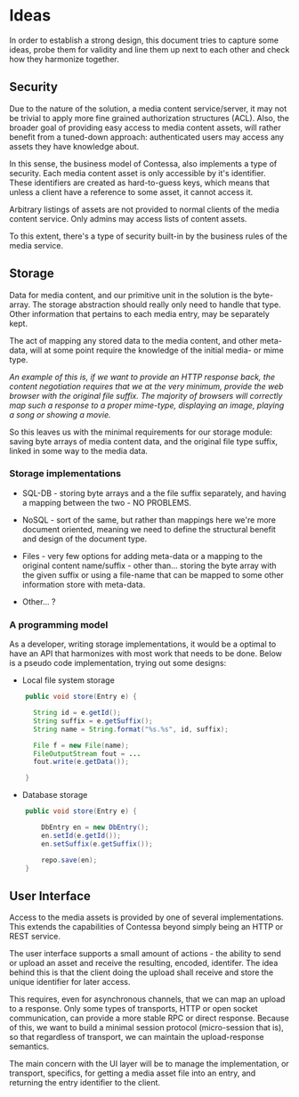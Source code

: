 Ideas
=====

In order to establish a strong design, this document tries to capture some
ideas, probe them for validity and line them up next to each other and check
how they harmonize together.

Security
--------
Due to the nature of the solution, a media content service/server, it may not
be trivial to apply more fine grained authorization structures (ACL). Also, the
broader goal of providing easy access to media content assets, will rather
benefit from a tuned-down approach: authenticated users may access any assets
they have knowledge about.

In this sense, the business model of Contessa, also implements a type of
security. Each media content asset is only accessible by it's identifier. These
identifiers are created as hard-to-guess keys, which means that unless a client
have a reference to some asset, it cannot access it.

Arbitrary listings of assets are not provided to normal clients of the media
content service. Only admins may access lists of content assets.

To this extent, there's a type of security built-in by the business rules of
the media service.

Storage
-------

Data for media content, and our primitive unit in the solution is the byte-
array. The storage abstraction should really only need to handle that type.
Other information that pertains to each media entry, may be separately kept.

The act of mapping any stored data to the media content, and other meta-data,
will at some point require the knowledge of the initial media- or mime type.

_An example of this is, if we want to provide an HTTP response back, the
content negotiation requires that we at the very minimum, provide the web
browser with the original file suffix. The majority of browsers will correctly
map such a response to a proper mime-type, displaying an image, playing a song
or showing a movie._

So this leaves us with the minimal requirements for our storage module: saving
byte arrays of media content data, and the original file type suffix, linked in
some way to the media data.

### Storage implementations

* SQL-DB - storing byte arrays and a the file suffix separately, and having
  a mapping between the two - NO PROBLEMS.

* NoSQL - sort of the same, but rather than mappings here we're more document
  oriented, meaning we need to define the structural benefit and design of the
  document type.

* Files - very few options for adding meta-data or a mapping to the original
  content name/suffix - other than... storing the byte array with the given
  suffix or using a file-name that can be mapped to some other information
  store with meta-data.

* Other... ?

### A programming model

As a developer, writing storage implementations, it would be a optimal to have
an API that harmonizes with most work that needs to be done. Below is a pseudo
code implementation, trying out some designs:

* Local file system storage

```java
    public void store(Entry e) {

      String id = e.getId();
      String suffix = e.getSuffix();
      String name = String.format("%s.%s", id, suffix);

      File f = new File(name);
      FileOutputStream fout = ...
      fout.write(e.getData());

    }
```

* Database storage

```java
    public void store(Entry e) {

        DbEntry en = new DbEntry();
        en.setId(e.getId());
        en.setSuffix(e.getSuffix());

        repo.save(en);
    }
```

User Interface
--------------

Access to the media assets is provided by one of several implementations. This
extends the capabilities of Contessa beyond simply being an HTTP or REST
service.

The user interface supports a small amount of actions - the ability to send or
upload an asset and receive the resulting, encoded, identifer. The idea behind
this is that the client doing the upload shall receive and store the unique
identifier for later access.

This requires, even for asynchronous channels, that we can map an upload to a
response. Only some types of transports, HTTP or open socket communication, can
provide a more stable RPC or direct response. Because of this, we want to build
a minimal session protocol (micro-session that is), so that regardless of
transport, we can maintain the upload-response semantics.

The main concern with the UI layer will be to manage the implementation, or
transport, specifics, for getting a media asset file into an entry, and
returning the entry identifier to the client.
